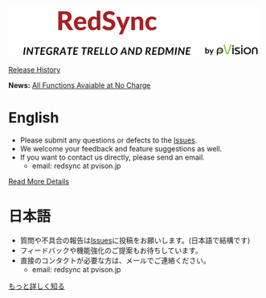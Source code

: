 ![Banner](./redsync-banner-with-pvision.png)


[Release History](https://github.com/pvisionjp/redsync/wiki/Release-History)

**News:** [All Functions Avaiable at No Charge](https://github.com/pvisionjp/redsync/wiki/News:-All-Functions-Avaiable-at-No-Charge)

# English

- Please submit any questions or defects to the [Issues](https://github.com/pvisionjp/redsync/issues).
- We welcome your feedback and feature suggestions as well.
- If you want to contact us directly, please send an email.
   - email: redsync at pvison.jp
 
[Read More Details](https://github.com/pvisionjp/redsync/blob/main/README-EN.md)

# 日本語

- 質問や不具合の報告は[Issues](https://github.com/pvisionjp/redsync/issues)に投稿をお願いします。(日本語で結構です)
- フィードバックや機能強化のご提案もお待ちしています。
- 直接のコンタクトが必要な方は、メールでご連絡ください。
    - email: redsync at pvison.jp

[もっと詳しく知る](https://github.com/pvisionjp/redsync/blob/main/README-JP.md)

